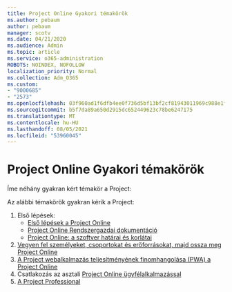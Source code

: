 ```yaml
---
title: Project Online Gyakori témakörök
ms.author: pebaum
author: pebaum
manager: scotv
ms.date: 04/21/2020
ms.audience: Admin
ms.topic: article
ms.service: o365-administration
ROBOTS: NOINDEX, NOFOLLOW
localization_priority: Normal
ms.collection: Adm_O365
ms.custom:
- "9000685"
- "2573"
ms.openlocfilehash: 03f960ad1f6dfb4ee0f736d5bf13bf2cf81943011969c988e1f49e9dfa12ea84
ms.sourcegitcommit: b5f7da89a650d2915dc652449623c78be6247175
ms.translationtype: MT
ms.contentlocale: hu-HU
ms.lasthandoff: 08/05/2021
ms.locfileid: "53960045"
---
```

# <a name="project-online-frequently-requested-topics"></a>Project Online Gyakori témakörök

Íme néhány gyakran kért témakör a Project:

Az alábbi témakörök gyakran kérik a Project:
1.  Első lépések: 
    -   [Első lépések a Project Online](https://docs.microsoft.com/projectonline/get-started-with-project-online) 
    -   [Project Online Rendszergazdai dokumentáció](https://docs.microsoft.com/projectonline/project-online) 
    -   [Project Online: a szoftver határai és korlátai](https://docs.microsoft.com/ProjectOnline/project-online-software-boundaries-and-limits) 
2.  [Vegyen fel személyeket, csoportokat és erőforrásokat, majd ossza meg Project Online](https://docs.microsoft.com/projectonline/step-2-add-people-to-project-online) 
3.  [A Project webalkalmazás teljesítményének finomhangolása (PWA) a Project Online](https://docs.microsoft.com/projectonline/tune-project-online-performance)
4.  Csatlakozás az asztali [Project Online ügyfélalkalmazással](https://docs.microsoft.com/projectonline/connect-to-project-online-with-the-project-online-desktop-client) 
5.  [A Project Professional](https://support.office.com/article/install-project-7059249b-d9fe-4d61-ab96-5c5bf435f281) 

